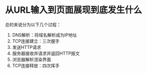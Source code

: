 # 从URL输入到页面展现到底发生什么

总的来说分为以下几个过程：

1. DNS解析：将域名解析成为IP地址
2. TCP连接建立：三次握手
3. 发送HTTP请求
4. 服务器接收并请求并返回HTTP报文
5. 浏览器解析渲染界面
6. TCP连接释放：四次挥手
